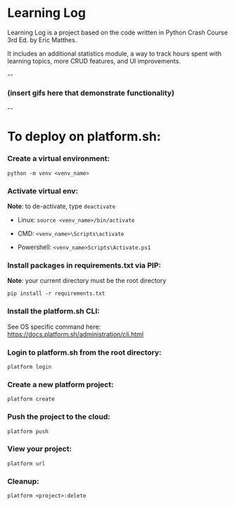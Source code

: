 # Learning Log

Learning Log is a project based on the code written in
Python Crash Course 3rd Ed. by Eric Matthes.

It includes an additional statistics module,
a way to track hours spent with learning topics,
more CRUD features, and UI improvements.

--
### (insert gifs here that demonstrate functionality)
--

# To deploy on platform.sh:

### Create a virtual environment:

    python -m venv <venv_name>

### Activate virtual env:
**Note**: to de-activate, type `deactivate`

* Linux: `source <venv_name>/bin/activate`

* CMD: `<venv_name>\Scripts\activate`

* Powershell: `<venv_name>Scripts\Activate.ps1`

### Install packages in requirements.txt via PIP:
**Note**: your current directory must be the root directory

    pip install -r requirements.txt

### Install the platform.sh CLI:
See OS specific command here: https://docs.platform.sh/administration/cli.html

### Login to platform.sh from the root directory:
    platform login

### Create a new platform project:
    platform create

### Push the project to the cloud:
    platform push

### View your project:
    platform url

### Cleanup:
    platform <project>:delete